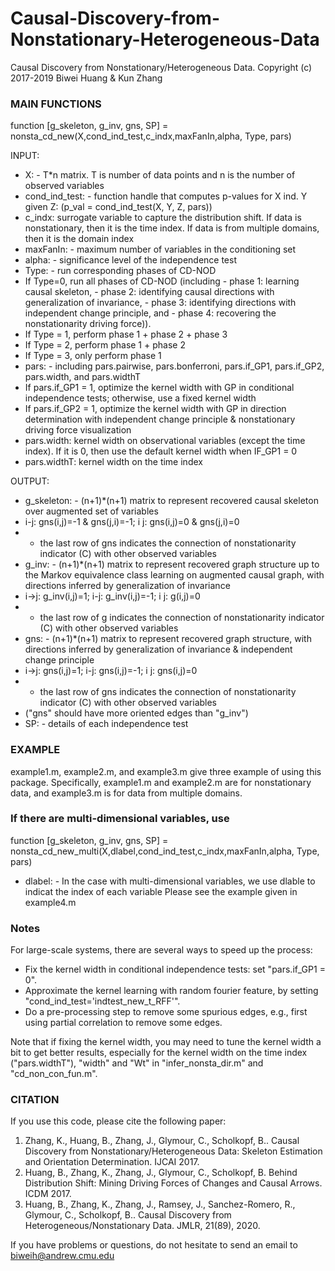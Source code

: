 # Causal-Discovery-from-Nonstationary-Heterogeneous-Data

Causal Discovery from Nonstationary/Heterogeneous Data. Copyright (c) 2017-2019 Biwei Huang & Kun Zhang

### MAIN FUNCTIONS
function [g_skeleton, g_inv, gns, SP] = nonsta_cd_new(X,cond_ind_test,c_indx,maxFanIn,alpha, Type, pars)

INPUT:
 *  X: - T*n matrix. T is number of data points and n is the number of observed variables
 *  cond_ind_test: - function handle that computes p-values for X ind. Y given Z: (p_val = cond_ind_test(X, Y, Z, pars))
 *  c_indx: surrogate variable to capture the distribution shift. If data is nonstationary, then it is the time index. If data is from multiple domains, then it is the domain index
 *  maxFanIn:  - maximum number of variables in the conditioning set
 *  alpha: - significance level of the independence test
 *  Type: - run corresponding phases of CD-NOD
   *  If Type=0, run all phases of CD-NOD (including 
    -  phase 1: learning causal skeleton, 
    -  phase 2: identifying causal directions with generalization of invariance, 
    -  phase 3: identifying directions with independent change principle, and 
    -  phase 4: recovering the nonstationarity driving force)).
   *  If Type = 1, perform phase 1 + phase 2 + phase 3 
   *  If Type = 2, perform phase 1 + phase 2
   *  If Type = 3, only perform phase 1
 *  pars: - including pars.pairwise, pars.bonferroni, pars.if_GP1, pars.if_GP2, pars.width, and pars.widthT
   *  If pars.if_GP1 = 1, optimize the kernel width with GP in conditional independence tests; otherwise, use a fixed kernel width
   *  If pars.if_GP2 = 1, optimize the kernel width with GP in direction determination with independent change principle & nonstationary driving force visualization
   *  pars.width: kernel width on observational variables (except the time index). If it is 0, then use the default kernel width when IF_GP1 = 0
   *  pars.widthT: kernel width on the time index


OUTPUT:
 *  g_skeleton: - (n+1)*(n+1) matrix to represent recovered causal skeleton over augmented set of variables
   *  i-j: gns(i,j)=-1 & gns(j,i)=-1; i j: gns(i,j)=0 & gns(j,i)=0
   *  - the last row of gns indicates the connection of nonstationarity indicator (C) with other observed variables
 *  g_inv: - (n+1)*(n+1) matrix to represent recovered graph structure up to the Markov equivalence class learning on augmented causal graph, with directions inferred by generalization of invariance
   *  i->j: g_inv(i,j)=1; i-j: g_inv(i,j)=-1; i j: g(i,j)=0
   *  - the last row of g indicates the connection of nonstationarity indicator (C) with other observed variables
 *  gns: - (n+1)*(n+1) matrix to represent recovered graph structure, with directions inferred by generalization of invariance & independent change principle
   *  i->j: gns(i,j)=1; i-j: gns(i,j)=-1; i j: gns(i,j)=0
   *  - the last row of gns indicates the connection of nonstationarity indicator (C) with other observed variables
   *  ("gns" should have more oriented edges than "g_inv")
 *  SP: - details of each independence test


 ### EXAMPLE 
example1.m, example2.m, and example3.m give three example of using this package. 
Specifically, example1.m and example2.m are for nonstationary data, and example3.m is
for data from multiple domains.

### If there are multi-dimensional variables, use 
  function [g_skeleton, g_inv, gns, SP] = nonsta_cd_new_multi(X,dlabel,cond_ind_test,c_indx,maxFanIn,alpha, Type, pars)
  * dlabel: - In the case with multi-dimensional variables, we use dlable to indicat the index of each variable 
  Please see the example given in example4.m 

### Notes
For large-scale systems, there are several ways to speed up the process:

- Fix the kernel width in conditional independence tests: set "pars.if_GP1 = 0".
- Approximate the kernel learning with random fourier feature, by setting "cond_ind_test='indtest_new_t_RFF'".
- Do a pre-processing step to remove some spurious edges, e.g., first using partial correlation to remove some edges.

Note that if fixing the kernel width, you may need to tune the kernel width a bit to get better results,
especially for the kernel width on the time index ("pars.widthT"), "width" and "Wt" in "infer_nonsta_dir.m" and "cd_non_con_fun.m".

### CITATION
 If you use this code, please cite the following paper:

1.  Zhang, K., Huang, B., Zhang, J., Glymour, C., Scholkopf, B.. Causal Discovery from Nonstationary/Heterogeneous Data: Skeleton Estimation and Orientation Determination. IJCAI 2017.
2.  Huang, B., Zhang, K., Zhang, J., Glymour, C., Scholkopf, B. Behind Distribution Shift: Mining Driving Forces of Changes and Causal Arrows. ICDM 2017.
3.  Huang, B., Zhang, K., Zhang, J., Ramsey, J., Sanchez-Romero, R., Glymour, C., Scholkopf, B.. Causal Discovery from Heterogeneous/Nonstationary Data. JMLR, 21(89), 2020.

If you have problems or questions, do not hesitate to send an email to biweih@andrew.cmu.edu
